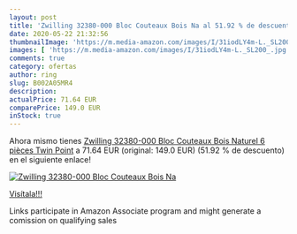 ```yaml
---
layout: post
title: 'Zwilling 32380-000 Bloc Couteaux Bois Na al 51.92 % de descuento'
date: 2020-05-22 21:32:56
thumbnailImage: 'https://m.media-amazon.com/images/I/31iodLY4m-L._SL200_.jpg'
images: [ 'https://m.media-amazon.com/images/I/31iodLY4m-L._SL200_.jpg' ]
comments: true
category: ofertas
author: ring
slug: B002A05MR4
description:
actualPrice: 71.64 EUR
comparePrice: 149.0 EUR
inStock: true
---
```


Ahora mismo tienes [Zwilling 32380-000 Bloc Couteaux Bois Naturel 6 pièces Twin Point](https://www.amazon.fr/dp/B002A05MR4/?tag=tolees0d-21) a 71.64 EUR (original: 149.0 EUR) (51.92 %  de descuento) en el siguiente enlace!

[![Zwilling 32380-000 Bloc Couteaux Bois Na](https://m.media-amazon.com/images/I/31iodLY4m-L._SL200_.jpg)](https://www.amazon.fr/dp/B002A05MR4/?tag=tolees0d-21)

[Visítala!!!](https://www.amazon.fr/dp/B002A05MR4/?tag=tolees0d-21)

Links participate in Amazon Associate program and might generate a comission on qualifying sales
